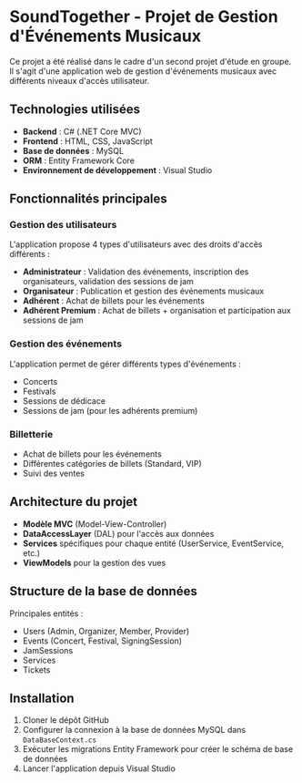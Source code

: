 # SoundTogether - Projet de Gestion d'Événements Musicaux

Ce projet a été réalisé dans le cadre d'un second projet d'étude en groupe. Il s'agit d'une application web de gestion d'événements musicaux avec différents niveaux d'accès utilisateur.


## Technologies utilisées
- **Backend** : C# (.NET Core MVC)
- **Frontend** : HTML, CSS, JavaScript
- **Base de données** : MySQL
- **ORM** : Entity Framework Core
- **Environnement de développement** : Visual Studio

## Fonctionnalités principales

### Gestion des utilisateurs
L'application propose 4 types d'utilisateurs avec des droits d'accès différents :
- **Administrateur** : Validation des événements, inscription des organisateurs, validation des sessions de jam
- **Organisateur** : Publication et gestion des événements musicaux
- **Adhérent** : Achat de billets pour les événements
- **Adhérent Premium** : Achat de billets + organisation et participation aux sessions de jam

### Gestion des événements
L'application permet de gérer différents types d'événements :
- Concerts
- Festivals
- Sessions de dédicace
- Sessions de jam (pour les adhérents premium)

### Billetterie
- Achat de billets pour les événements
- Différentes catégories de billets (Standard, VIP)
- Suivi des ventes

## Architecture du projet
- **Modèle MVC** (Model-View-Controller)
- **DataAccessLayer** (DAL) pour l'accès aux données
- **Services** spécifiques pour chaque entité (UserService, EventService, etc.)
- **ViewModels** pour la gestion des vues

## Structure de la base de données
Principales entités :
- Users (Admin, Organizer, Member, Provider)
- Events (Concert, Festival, SigningSession)
- JamSessions
- Services
- Tickets

## Installation
1. Cloner le dépôt GitHub
2. Configurer la connexion à la base de données MySQL dans `DataBaseContext.cs`
3. Exécuter les migrations Entity Framework pour créer le schéma de base de données
4. Lancer l'application depuis Visual Studio

